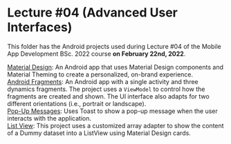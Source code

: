 # Lecture #04  (Advanced User Interfaces)
This folder has the Android projects used during Lecture #04 of the Mobile App Development BSc. 2022 course **on February 22nd, 2022**.

[Material Design](04-1_MaterialDesign): An Android app that uses Material Design components and Material Theming to create a personalized, on-brand experience.<br />
[Android Fragments](04-2_AndroidFragments): An Android app with a single activity and three dynamics fragments. The project uses a `ViewModel` to control how the fragments are created and shown. The UI interface also adapts for two different orientations (i.e., portrait or landscape).<br />
[Pop-Up Messages](04-3_PopUpMessages): Uses Toast to show a pop-up message when the user interacts with the application.<br />
[List View](04-4_ListView): This project uses a customized array adapter to show the content of a Dummy dataset into a ListView using Material Design cards.